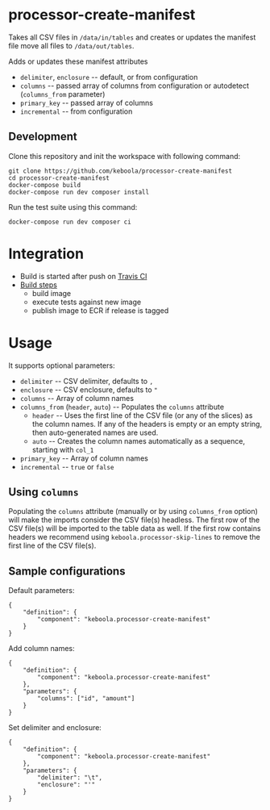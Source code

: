 # processor-create-manifest

Takes all CSV files in `/data/in/tables` and creates or updates the manifest file move all files to `/data/out/tables`. 

Adds or updates these manifest attributes

 - `delimiter`, `enclosure` -- default, or from configuration
 - `columns` -- passed array of columns from configuration or autodetect (`columns_from` parameter)
 - `primary_key` -- passed array of columns
 - `incremental` -- from configuration  
 
## Development
 
Clone this repository and init the workspace with following command:

```
git clone https://github.com/keboola/processor-create-manifest
cd processor-create-manifest
docker-compose build
docker-compose run dev composer install
```

Run the test suite using this command:

```
docker-compose run dev composer ci
```
 
# Integration
 - Build is started after push on [Travis CI](https://travis-ci.org/keboola/processor-create-manifest)
 - [Build steps](https://github.com/keboola/processor-create-manifest/blob/master/.travis.yml)
   - build image
   - execute tests against new image
   - publish image to ECR if release is tagged
   
# Usage
It supports optional parameters:

 - `delimiter` -- CSV delimiter, defaults to `,`
 - `enclosure` -- CSV enclosure, defaults to `"`
 - `columns` -- Array of column names
 - `columns_from` (`header`, `auto`) -- Populates the `columns` attribute
   - `header` -- Uses the first line of the CSV file (or any of the slices) as the column names. If any of the headers is empty or an empty string, then auto-generated names are used.
   - `auto` -- Creates the column names automatically as a sequence, starting with `col_1` 
 - `primary_key` -- Array of column names
 - `incremental` -- `true` or `false`

## Using `columns`

Populating the `columns` attribute (manually or by using `columns_from` option) will make the imports consider the CSV file(s) headless. The first row of the CSV file(s) will be imported to the table data as well. If the first row contains headers we recommend using `keboola.processor-skip-lines` to remove the first line of the CSV file(s).

## Sample configurations

Default parameters:

```
{  
    "definition": {
        "component": "keboola.processor-create-manifest"
    }
}
```

Add column names:

```
{
    "definition": {
        "component": "keboola.processor-create-manifest"
    },
    "parameters": {
        "columns": ["id", "amount"]
    }
}

```

Set delimiter and enclosure:

```
{
    "definition": {
        "component": "keboola.processor-create-manifest"
    },
    "parameters": {
        "delimiter": "\t",
        "enclosure": "'"
    }
}

```

